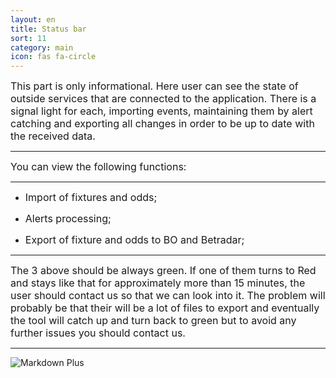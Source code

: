 ```yaml
---
layout: en
title: Status bar
sort: 11
category: main
icon: fas fa-circle
---
```

<p class="message">
  
</p>

<font size="3">This part is only informational. Here user can see the state of outside services that are connected to the application. There is a signal light for each, importing events, maintaining them by alert catching and exporting all changes in order to be up to date with the received data.</font> 

---

<font size="3">You can view the following functions:</font> 

 ---

 - <font size="3">Import of fixtures and odds;</font> 

 - <font size="3">Alerts processing;</font> 

 - <font size="3">Export of fixture and odds to BO and Betradar;</font> 

---

<font size="3">The 3 above should be always green. If one of them turns to Red and stays like that for approximately more than 15 minutes, the user should contact us so that we can look into it. The problem will probably be that their will be a lot of files to export and eventually the tool will catch up and turn back to green but to avoid any further issues you should contact us.</font> 

 ---

 ![Markdown Plus]({{site.baseurl}}/public/images/status-bar/status-bar.png)